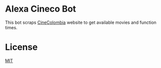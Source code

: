 # Alexa Cineco Bot

This bot scraps [CineColombia](http://cinecolombia.com) website to get available movies and function times.

# License

[MIT](https://en.wikipedia.org/wiki/MIT_License)